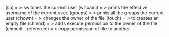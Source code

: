 (su) = > switches the current user
(whoami) = > prints the effective username of the current user.
(groups) = > prints all the groups the current user
(chown) = > changes the owner of the file
(touch) = > to creates an empty file
(chmod) = >  adds execute permission to the owner of the file
(chmod --reference) = > copy permission of file to another

